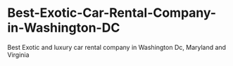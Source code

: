 # Best-Exotic-Car-Rental-Company-in-Washington-DC
Best Exotic and luxury car rental company in Washington Dc, Maryland and Virginia
